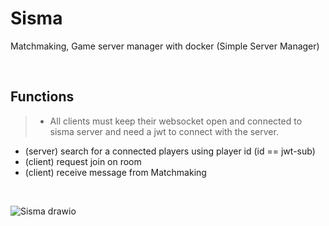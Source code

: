 # Sisma
Matchmaking, Game server manager with docker (Simple Server Manager)

<br>

## Functions
> * All clients must keep their websocket open and connected to sisma server and need a jwt to connect with the server.
  - (server) search for a connected players using player id (id == jwt-sub)
  - (client) request join on room
  - (client) receive message from Matchmaking
<br>

![Sisma drawio](https://github.com/alec1o/Sisma/assets/100610503/75fd930e-720d-4698-9e00-4018feb6a72d)
